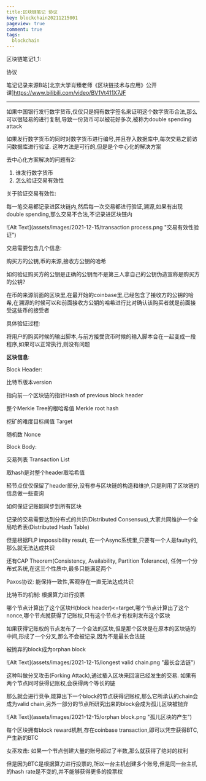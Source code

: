 ```yaml
---
title:区块链笔记 协议
key: blockchain20211215001
pageview: true
comment: true
tags:
  blockchain
---
```


区块链笔记1_1:

协议

笔记记录来源B站[北京大学肖臻老师《区块链技术与应用》公开课]https://www.bilibili.com/video/BV1Vt411X7JF

<!--more-->

---

如果中国银行发行数字货币,仅仅只是拥有数字签名来证明这个数字货币合法,那么可以很轻易的进行复制,导致一份货币可以被花好多次,被称为double spending attack

如果发行数字货币的同时对数字货币进行编号,并且存入数据库中,每次交易之前访问数据库进行验证. 这种方法是可行的,但是是个中心化的解决方案

去中心化方案解决的问题有2:

1. 谁发行数字货币
2. 怎么验证交易有效性

关于验证交易有效性:

每一笔交易都记录进区块链内,然后每一次交易都进行验证,溯源,如果有出现double spending,那么交易不合法,不记录进区块链内

![Alt Text](assets/images/2021-12-15/transaction process.png "交易有效性验证")

交易需要包含几个信息:

购买方的公钥,币的来源,接收方公钥的哈希

如何验证购买方的公钥是正确的公钥而不是第三人拿自己的公钥伪造宣称是购买方的公钥?

在币的来源前面的区块里,在最开始的coinbase里,已经包含了接收方的公钥的哈希,在溯源的时候可以和前面接收方公钥的哈希进行比对确认该购买者就是前面接受这些币的接受者

具体验证过程:

将用户的购买时候的输出脚本,与前方接受货币时候的输入脚本合在一起变成一段程序,如果可以正常执行,则没有问题

**区块信息**:

Block Header:

比特币版本version

指向前一个区块链的指针Hash of previous block header

整个Merkle Tree的根哈希值 Merkle root hash

挖矿的难度目标阈值 Target

随机数 Nonce

Block Body:

交易列表 Transaction List



取hash是对整个header取哈希值

轻节点仅仅保留了header部分,没有参与区块链的构造和维护,只是利用了区块链的信息做一些查询

如何保证记账能同步到所有区块

记录的交易需要达到分布式的共识(Distributed Consensus),大家共同维护一个全局哈希表(Distributed Hash Table)

但是根据FLP impossibility result, 在一个Async系统里,只要有一个人是faulty的,那么就无法达成共识

还有CAP Theorem(Consistency, Availability, Partition Tolerance), 任何一个分布式系统,在这三个性质中,最多只能满足两个

Paxos协议: 能保持一致性,客观存在一直无法达成共识



比特币的机制: 根据算力进行投票

哪个节点计算出了这个区块H(block header)<=target,哪个节点计算出了这个nonce,哪个节点就获得了记账权,只有这个节点才有权利发布这个区块

如果获得记账权的节点发布了一个合法的区块,但是那个区块是在原本的区块链的中间,形成了一个分叉,那么不会被记录,因为不是最长合法链

被抛弃的block成为orphan block

![Alt Text](assets/images/2021-12-15/longest valid chain.png "最长合法链")

这种叫做分叉攻击(Forking Attack),通过插入区块来回滚已经发生的交易. 如果有两个节点同时获得记账权,会获得两个等长的链

那么就会进行竞争,能算出下一个block的节点获得记账权,那么它所承认的chain会成为valid chain,另外一部分的节点所研究出来的block会成为孤儿区块被抛弃

![Alt Text](assets/images/2021-12-15/orphan block.png "孤儿区块的产生")

每个区块拥有block reward机制,存在coinbase transaction,即可以凭空获得BTC,产生新的BTC



女巫攻击: 如果一个节点创建大量的账号超过了半数,那么就获得了绝对的权利

但是因为BTC是根据算力进行投票的,所以一台主机创建多个账号,但是同一台主机的hash rate是不变的,并不能够获得更多的投票权